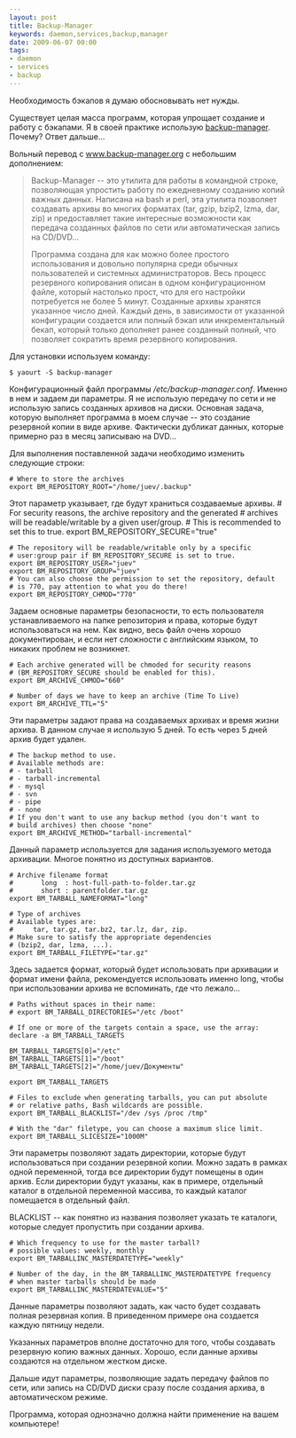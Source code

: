 ```yaml
---
layout: post
title: Backup-Manager
keywords: daemon,services,backup,manager
date: 2009-06-07 00:00
tags:
- daemon
- services
- backup
---
```

Необходимость бэкапов я думаю обосновывать нет нужды.

Существует целая масса программ, которая упрощает создание и работу с бэкапами. Я в своей
практике использую <a href="http://www.backup-manager.org" rel="nofollow">backup-manager</a>. Почему? Ответ дальше...

Вольный перевод с <a href="http://www.backup-manager.org/about/" target="_self" rel="nofollow">www.backup-manager.org</a> с небольшим дополнением:
<blockquote>Backup-Manager -- это утилита для работы в командной строке, позволяющая упростить работу по ежедневному созданию копий важных данных. Написана на bash и perl, эта утилита позволяет создавать архивы во многих форматах (tar, gzip, bzip2, lzma, dar, zip) и предоставляет такие интересные возможности как передача созданных файлов по сети или автоматическая запись на CD/DVD...

Программа создана для как можно более простого использования и довольно популярна среди обычных пользователей и системных администраторов. Весь процесс резервного копирования описан в одном конфигурационном файле, который настолько прост, что для его настройки потребуется не более 5 минут. Созданные архивы хранятся указанное число дней. Каждый день, в зависимости от указанной конфигурации создается или полный бэкап или инкрементальный бекап, который только дополняет ранее созданный полный, что позволяет сократить время резервного копирования.</blockquote>

Для установки используем команду:

    $ yaourt -S backup-manager

Конфигурационный файл программы <em>/etc/backup-manager.conf</em>. Именно в нем и задаем ди параметры. Я не использую передачу по сети и не использую запись созданных архивов на диски. Основная задача, которую выполняет программа в моем случае -- это создание резервной копии в виде архиве. Фактически дубликат данных, которые примерно раз в месяц записываю на DVD...

Для выполнения поставленной задачи необходимо изменить следующие строки:

    # Where to store the archives
    export BM_REPOSITORY_ROOT="/home/juev/.backup"

Этот параметр указывает, где будут храниться создаваемые архивы.
    # For security reasons, the archive repository and the generated
    # archives will be readable/writable by a given user/group.
    # This is recommended to set this to true.
    export BM_REPOSITORY_SECURE="true"

    # The repository will be readable/writable only by a specific
    # user:group pair if BM_REPOSITORY_SECURE is set to true.
    export BM_REPOSITORY_USER="juev"
    export BM_REPOSITORY_GROUP="juev"
    # You can also choose the permission to set the repository, default
    # is 770, pay attention to what you do there!
    export BM_REPOSITORY_CHMOD="770"

Задаем основные параметры безопасности, то есть пользователя устанавливаемого на папке репозитория и права, которые будут использоваться на нем. Как видно, весь файл очень хорошо документирован, и если нет сложности с английским языком, то никаких проблем не возникнет.

    # Each archive generated will be chmoded for security reasons
    # (BM_REPOSITORY_SECURE should be enabled for this).
    export BM_ARCHIVE_CHMOD="660"

    # Number of days we have to keep an archive (Time To Live)
    export BM_ARCHIVE_TTL="5"

Эти параметры задают права на создаваемых архивах и время жизни архива. В данном случае я использую 5 дней. То есть через 5 дней архив будет удален.

    # The backup method to use.
    # Available methods are:
    # - tarball
    # - tarball-incremental
    # - mysql
    # - svn
    # - pipe
    # - none
    # If you don't want to use any backup method (you don't want to
    # build archives) then choose "none"
    export BM_ARCHIVE_METHOD="tarball-incremental"

Данный параметр используется для задания используемого метода архивации. Многое понятно из доступных вариантов.

    # Archive filename format
    #       long  : host-full-path-to-folder.tar.gz
    #       short : parentfolder.tar.gz
    export BM_TARBALL_NAMEFORMAT="long"

    # Type of archives
    # Available types are:
    #     tar, tar.gz, tar.bz2, tar.lz, dar, zip.
    # Make sure to satisfy the appropriate dependencies
    # (bzip2, dar, lzma, ...).
    export BM_TARBALL_FILETYPE="tar.gz"

Здесь задается формат, который будет использовать при архивации и формат имени файла, рекомендуется использовать именно long, чтобы при использовании архива не вспоминать, где что лежало...

    # Paths without spaces in their name:
    # export BM_TARBALL_DIRECTORIES="/etc /boot"

    # If one or more of the targets contain a space, use the array:
    declare -a BM_TARBALL_TARGETS

    BM_TARBALL_TARGETS[0]="/etc"
    BM_TARBALL_TARGETS[1]="/boot"
    BM_TARBALL_TARGETS[2]="/home/juev/Документы"

    export BM_TARBALL_TARGETS

    # Files to exclude when generating tarballs, you can put absolute
    # or relative paths, Bash wildcards are possible.
    export BM_TARBALL_BLACKLIST="/dev /sys /proc /tmp"

    # With the "dar" filetype, you can choose a maximum slice limit.
    export BM_TARBALL_SLICESIZE="1000M"

Эти параметры позволяют задать директории, которые будут использоваться при создании резервной копии. Можно задать в рамках одной переменной, тогда все директории будут помещены в один архив. Если директории будут указаны, как в примере, отдельный каталог в отдельной переменной массива, то каждый каталог помещается в отдельный файл.

BLACKLIST -- как понятно из названия позволяет указать те каталоги, которые следует пропустить при создании архива.

    # Which frequency to use for the master tarball?
    # possible values: weekly, monthly
    export BM_TARBALLINC_MASTERDATETYPE="weekly"

    # Number of the day, in the BM_TARBALLINC_MASTERDATETYPE frequency
    # when master tarballs should be made
    export BM_TARBALLINC_MASTERDATEVALUE="5"

Данные параметры позволяют задать, как часто будет создавать полная резервная копия. В приведенном примере она создается каждую пятницу недели.

Указанных параметров вполне достаточно для того, чтобы создавать резервную копию важных данных. Хорошо, если данные архивы создаются на отдельном жестком диске.

Дальше идут параметры, позволяющие задать передачу файлов по сети, или запись на CD/DVD диски сразу после создания архива, в автоматическом режиме.

Программа, которая однозначно должна найти применение на вашем компьютере!
